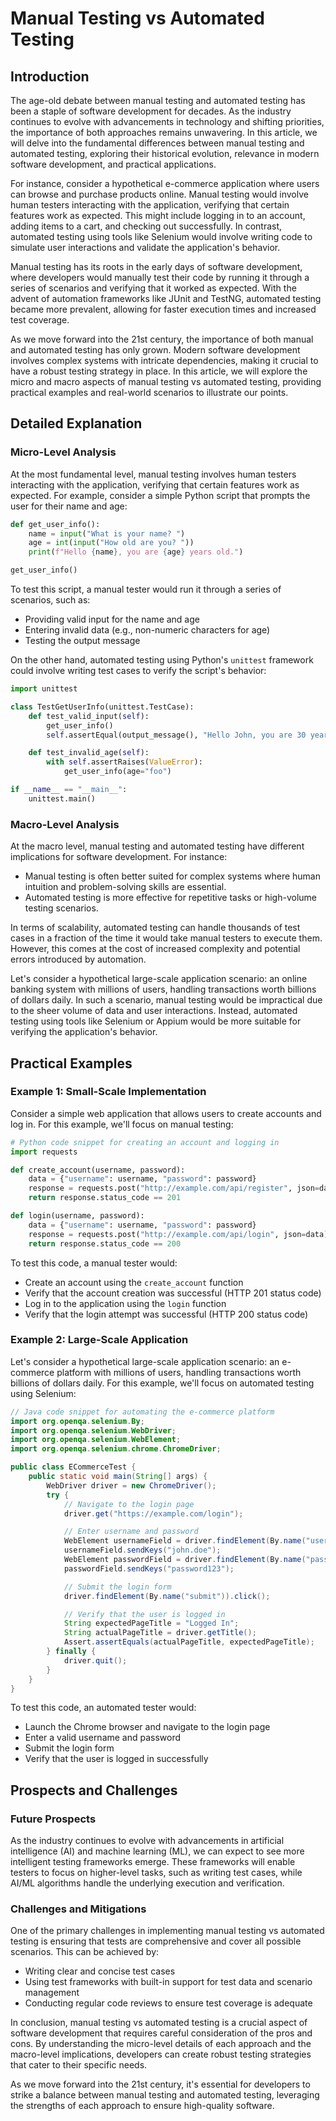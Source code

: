 # Manual Testing vs Automated Testing
## Introduction

The age-old debate between manual testing and automated testing has been a staple of software development for decades. As the industry continues to evolve with advancements in technology and shifting priorities, the importance of both approaches remains unwavering. In this article, we will delve into the fundamental differences between manual testing and automated testing, exploring their historical evolution, relevance in modern software development, and practical applications.

For instance, consider a hypothetical e-commerce application where users can browse and purchase products online. Manual testing would involve human testers interacting with the application, verifying that certain features work as expected. This might include logging in to an account, adding items to a cart, and checking out successfully. In contrast, automated testing using tools like Selenium would involve writing code to simulate user interactions and validate the application's behavior.

Manual testing has its roots in the early days of software development, where developers would manually test their code by running it through a series of scenarios and verifying that it worked as expected. With the advent of automation frameworks like JUnit and TestNG, automated testing became more prevalent, allowing for faster execution times and increased test coverage.

As we move forward into the 21st century, the importance of both manual and automated testing has only grown. Modern software development involves complex systems with intricate dependencies, making it crucial to have a robust testing strategy in place. In this article, we will explore the micro and macro aspects of manual testing vs automated testing, providing practical examples and real-world scenarios to illustrate our points.

## Detailed Explanation

### Micro-Level Analysis

At the most fundamental level, manual testing involves human testers interacting with the application, verifying that certain features work as expected. For example, consider a simple Python script that prompts the user for their name and age:

```python
def get_user_info():
    name = input("What is your name? ")
    age = int(input("How old are you? "))
    print(f"Hello {name}, you are {age} years old.")

get_user_info()
```

To test this script, a manual tester would run it through a series of scenarios, such as:

* Providing valid input for the name and age
* Entering invalid data (e.g., non-numeric characters for age)
* Testing the output message

On the other hand, automated testing using Python's `unittest` framework could involve writing test cases to verify the script's behavior:

```python
import unittest

class TestGetUserInfo(unittest.TestCase):
    def test_valid_input(self):
        get_user_info()
        self.assertEqual(output_message(), "Hello John, you are 30 years old.")

    def test_invalid_age(self):
        with self.assertRaises(ValueError):
            get_user_info(age="foo")

if __name__ == "__main__":
    unittest.main()
```

### Macro-Level Analysis

At the macro level, manual testing and automated testing have different implications for software development. For instance:

* Manual testing is often better suited for complex systems where human intuition and problem-solving skills are essential.
* Automated testing is more effective for repetitive tasks or high-volume testing scenarios.

In terms of scalability, automated testing can handle thousands of test cases in a fraction of the time it would take manual testers to execute them. However, this comes at the cost of increased complexity and potential errors introduced by automation.

Let's consider a hypothetical large-scale application scenario: an online banking system with millions of users, handling transactions worth billions of dollars daily. In such a scenario, manual testing would be impractical due to the sheer volume of data and user interactions. Instead, automated testing using tools like Selenium or Appium would be more suitable for verifying the application's behavior.

## Practical Examples

### Example 1: Small-Scale Implementation

Consider a simple web application that allows users to create accounts and log in. For this example, we'll focus on manual testing:

```python
# Python code snippet for creating an account and logging in
import requests

def create_account(username, password):
    data = {"username": username, "password": password}
    response = requests.post("http://example.com/api/register", json=data)
    return response.status_code == 201

def login(username, password):
    data = {"username": username, "password": password}
    response = requests.post("http://example.com/api/login", json=data)
    return response.status_code == 200
```

To test this code, a manual tester would:

* Create an account using the `create_account` function
* Verify that the account creation was successful (HTTP 201 status code)
* Log in to the application using the `login` function
* Verify that the login attempt was successful (HTTP 200 status code)

### Example 2: Large-Scale Application

Let's consider a hypothetical large-scale application scenario: an e-commerce platform with millions of users, handling transactions worth billions of dollars daily. For this example, we'll focus on automated testing using Selenium:

```java
// Java code snippet for automating the e-commerce platform
import org.openqa.selenium.By;
import org.openqa.selenium.WebDriver;
import org.openqa.selenium.WebElement;
import org.openqa.selenium.chrome.ChromeDriver;

public class ECommerceTest {
    public static void main(String[] args) {
        WebDriver driver = new ChromeDriver();
        try {
            // Navigate to the login page
            driver.get("https://example.com/login");

            // Enter username and password
            WebElement usernameField = driver.findElement(By.name("username"));
            usernameField.sendKeys("john.doe");
            WebElement passwordField = driver.findElement(By.name("password"));
            passwordField.sendKeys("password123");

            // Submit the login form
            driver.findElement(By.name("submit")).click();

            // Verify that the user is logged in
            String expectedPageTitle = "Logged In";
            String actualPageTitle = driver.getTitle();
            Assert.assertEquals(actualPageTitle, expectedPageTitle);
        } finally {
            driver.quit();
        }
    }
}
```

To test this code, an automated tester would:

* Launch the Chrome browser and navigate to the login page
* Enter a valid username and password
* Submit the login form
* Verify that the user is logged in successfully

## Prospects and Challenges

### Future Prospects

As the industry continues to evolve with advancements in artificial intelligence (AI) and machine learning (ML), we can expect to see more intelligent testing frameworks emerge. These frameworks will enable testers to focus on higher-level tasks, such as writing test cases, while AI/ML algorithms handle the underlying execution and verification.

### Challenges and Mitigations

One of the primary challenges in implementing manual testing vs automated testing is ensuring that tests are comprehensive and cover all possible scenarios. This can be achieved by:

* Writing clear and concise test cases
* Using test frameworks with built-in support for test data and scenario management
* Conducting regular code reviews to ensure test coverage is adequate

In conclusion, manual testing vs automated testing is a crucial aspect of software development that requires careful consideration of the pros and cons. By understanding the micro-level details of each approach and the macro-level implications, developers can create robust testing strategies that cater to their specific needs.

As we move forward into the 21st century, it's essential for developers to strike a balance between manual testing and automated testing, leveraging the strengths of each approach to ensure high-quality software.